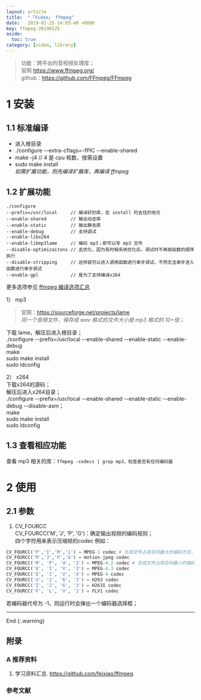 ```yaml
---
layout: article
title:  "「Video」 ffmpeg"
date:   2019-01-25 14:03:40 +0800
key: ffmpeg-20190125
aside:
  toc: true
category: [video, library]
---
```

> 功能：跨平台的音视频处理库；  
官网 <https://www.ffmpeg.org/>   
github：<https://github.com/FFmpeg/FFmpeg>   


# 1 安装
## 1.1 标准编译  
- 进入根目录  
- ./configure --extra-cflags=-fPIC --enable-shared  
- make -j4  // 4 是 cpu 核数，按需设置  
- sudo make install  
*如需扩展功能，则先编译扩展库，再编译 ffmpeg*  

## 1.2 扩展功能  
```shell
./configure   
--prefix=/usr/local     // 编译好的库，在 install 时去往的地方  
--enable-shared         // 输出动态库
--enable-static         // 输出静态库
--enable-debug          // 支持调试
--enable-libx264   
--enable-libmp3lame     // 编码 mp3；即可以写 mp3 文件  
--disable-optimizaitons // 去优化，因为有时候系统优化后，调试时不再按函数的顺序执行  
--disable-stripping     // 这样就可以进入调用函数进行单步调试，不然无法单步进入函数进行单步调试  
--enable-gpl            // 是为了支持编译x264  
```

更多选项参见 [ffmpeg 编译选项汇总](http://www.cnblogs.com/wainiwann/p/4204230.html)  

1） mp3
>官网：<https://sourceforge.net/projects/lame>  
*同一个音频文件，保存成 wav 格式的文件大小是 mp3 格式的 10+倍；*  

下载 lame，解压后进入根目录；  
./configure --prefix=/usr/local --enable-shared --enable-static --enable-debug  
make  
sudo make install  
sudo ldconfig  

2） x264  
下载x264的源码；    
解压后进入x264目录；   
./configure --prefix=/usr/local --enable-shared --enable-static --enable-debug --disable-asm；  
make  
sudo make install  
sudo ldconfig    

## 1.3 查看相应功能
查看 mp3 相关的库：`ffmpeg -codecs | grep mp3，检查是否有任何编码器`  

# 2 使用
## 2.1 参数
1. CV_FOURCC   
CV_FOURCC('M', 'J', 'P', 'G')：确定输出视频的编码规则；   
四个字符用来表示压缩帧的codec 例如：  

```python
CV_FOURCC('P','I','M','1') = MPEG-1 codec # 生成文件占用空间最大的编码方式，所占磁盘空间是最小的 5.7 倍
CV_FOURCC('M','J','P','G') = motion-jpeg codec
CV_FOURCC('M', 'P', '4', '2') = MPEG-4.2 codec # 生成文件占用空间最小的编码方式
CV_FOURCC('D', 'I', 'V', '3') = MPEG-4.3 codec
CV_FOURCC('D', 'I', 'V', 'X') = MPEG-4 codec
CV_FOURCC('U', '2', '6', '3') = H263 codec
CV_FOURCC('I', '2', '6', '3') = H263I codec
CV_FOURCC('F', 'L', 'V', '1') = FLV1 codec
```

若编码器代号为 -1，则运行时会弹出一个编码器选择框；   

-------------------  
 End
{:.warning}  


## 附录

### A 推荐资料
1. 学习资料汇总. <https://github.com/feixiao/ffmpeg>.     


### 参考文献
